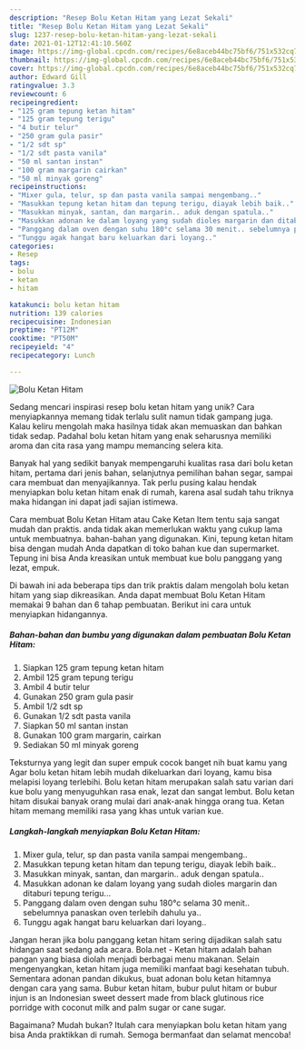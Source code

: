 ```yaml
---
description: "Resep Bolu Ketan Hitam yang Lezat Sekali"
title: "Resep Bolu Ketan Hitam yang Lezat Sekali"
slug: 1237-resep-bolu-ketan-hitam-yang-lezat-sekali
date: 2021-01-12T12:41:10.560Z
image: https://img-global.cpcdn.com/recipes/6e8aceb44bc75bf6/751x532cq70/bolu-ketan-hitam-foto-resep-utama.jpg
thumbnail: https://img-global.cpcdn.com/recipes/6e8aceb44bc75bf6/751x532cq70/bolu-ketan-hitam-foto-resep-utama.jpg
cover: https://img-global.cpcdn.com/recipes/6e8aceb44bc75bf6/751x532cq70/bolu-ketan-hitam-foto-resep-utama.jpg
author: Edward Gill
ratingvalue: 3.3
reviewcount: 6
recipeingredient:
- "125 gram tepung ketan hitam"
- "125 gram tepung terigu"
- "4 butir telur"
- "250 gram gula pasir"
- "1/2 sdt sp"
- "1/2 sdt pasta vanila"
- "50 ml santan instan"
- "100 gram margarin cairkan"
- "50 ml minyak goreng"
recipeinstructions:
- "Mixer gula, telur, sp dan pasta vanila sampai mengembang.."
- "Masukkan tepung ketan hitam dan tepung terigu, diayak lebih baik.."
- "Masukkan minyak, santan, dan margarin.. aduk dengan spatula.."
- "Masukkan adonan ke dalam loyang yang sudah dioles margarin dan ditaburi tepung terigu..."
- "Panggang dalam oven dengan suhu 180°c selama 30 menit.. sebelumnya panaskan oven terlebih dahulu ya.."
- "Tunggu agak hangat baru keluarkan dari loyang.."
categories:
- Resep
tags:
- bolu
- ketan
- hitam

katakunci: bolu ketan hitam 
nutrition: 139 calories
recipecuisine: Indonesian
preptime: "PT12M"
cooktime: "PT50M"
recipeyield: "4"
recipecategory: Lunch

---
```



![Bolu Ketan Hitam](https://img-global.cpcdn.com/recipes/6e8aceb44bc75bf6/751x532cq70/bolu-ketan-hitam-foto-resep-utama.jpg)

Sedang mencari inspirasi resep bolu ketan hitam yang unik? Cara menyiapkannya memang tidak terlalu sulit namun tidak gampang juga. Kalau keliru mengolah maka hasilnya tidak akan memuaskan dan bahkan tidak sedap. Padahal bolu ketan hitam yang enak seharusnya memiliki aroma dan cita rasa yang mampu memancing selera kita.

Banyak hal yang sedikit banyak mempengaruhi kualitas rasa dari bolu ketan hitam, pertama dari jenis bahan, selanjutnya pemilihan bahan segar, sampai cara membuat dan menyajikannya. Tak perlu pusing kalau hendak menyiapkan bolu ketan hitam enak di rumah, karena asal sudah tahu triknya maka hidangan ini dapat jadi sajian istimewa.

Cara membuat Bolu Ketan Hitam atau Cake Ketan Item tentu saja sangat mudah dan praktis. anda tidak akan memerlukan waktu yang cukup lama untuk membuatnya. bahan-bahan yang digunakan. Kini, tepung ketan hitam bisa dengan mudah Anda dapatkan di toko bahan kue dan supermarket. Tepung ini bisa Anda kreasikan untuk membuat kue bolu panggang yang lezat, empuk.


Di bawah ini ada beberapa tips dan trik praktis dalam mengolah bolu ketan hitam yang siap dikreasikan. Anda dapat membuat Bolu Ketan Hitam memakai 9 bahan dan 6 tahap pembuatan. Berikut ini cara untuk menyiapkan hidangannya.

<!--inarticleads1-->

##### Bahan-bahan dan bumbu yang digunakan dalam pembuatan Bolu Ketan Hitam:

1. Siapkan 125 gram tepung ketan hitam
1. Ambil 125 gram tepung terigu
1. Ambil 4 butir telur
1. Gunakan 250 gram gula pasir
1. Ambil 1/2 sdt sp
1. Gunakan 1/2 sdt pasta vanila
1. Siapkan 50 ml santan instan
1. Gunakan 100 gram margarin, cairkan
1. Sediakan 50 ml minyak goreng


Teksturnya yang legit dan super empuk cocok banget nih buat kamu yang Agar bolu ketan hitam lebih mudah dikeluarkan dari loyang, kamu bisa melapisi loyang terlebihi. Bolu ketan hitam merupakan salah satu varian dari kue bolu yang menyuguhkan rasa enak, lezat dan sangat lembut. Bolu ketan hitam disukai banyak orang mulai dari anak-anak hingga orang tua. Ketan hitam memang memiliki rasa yang khas untuk varian kue. 

<!--inarticleads2-->

##### Langkah-langkah menyiapkan Bolu Ketan Hitam:

1. Mixer gula, telur, sp dan pasta vanila sampai mengembang..
1. Masukkan tepung ketan hitam dan tepung terigu, diayak lebih baik..
1. Masukkan minyak, santan, dan margarin.. aduk dengan spatula..
1. Masukkan adonan ke dalam loyang yang sudah dioles margarin dan ditaburi tepung terigu...
1. Panggang dalam oven dengan suhu 180°c selama 30 menit.. sebelumnya panaskan oven terlebih dahulu ya..
1. Tunggu agak hangat baru keluarkan dari loyang..


Jangan heran jika bolu panggang ketan hitam sering dijadikan salah satu hidangan saat sedang ada acara. Bola.net - Ketan hitam adalah bahan pangan yang biasa diolah menjadi berbagai menu makanan. Selain mengenyangkan, ketan hitam juga memiliki manfaat bagi kesehatan tubuh. Sementara adonan pandan dikukus, buat adonan bolu ketan hitamnya dengan cara yang sama. Bubur ketan hitam, bubur pulut hitam or bubur injun is an Indonesian sweet dessert made from black glutinous rice porridge with coconut milk and palm sugar or cane sugar. 

Bagaimana? Mudah bukan? Itulah cara menyiapkan bolu ketan hitam yang bisa Anda praktikkan di rumah. Semoga bermanfaat dan selamat mencoba!
